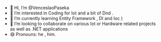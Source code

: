 - 👋 Hi, I’m @VenceslaoPaseka
- 👀 I’m interested in Coding for Iot and a bit of Dnd .
- 🌱 I’m currently learning Entity Framework , DI and Ioc )
- 💞️ I’m looking to collaborate on various Iot or Hardware related projects as well as .NET applications 
- 😄 Pronouns: he , him.

<!---
VenceslaoPaseka/VenceslaoPaseka is a ✨ special ✨ repository because its `README.md` (this file) appears on your GitHub profile.
You can click the Preview link to take a look at your changes.
--->
